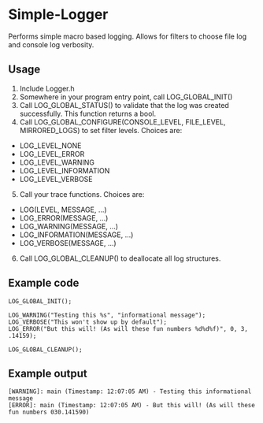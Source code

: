 # Simple-Logger
Performs simple macro based logging. Allows for filters to choose file log and console log verbosity. 

## Usage
1. Include Logger.h
2. Somewhere in your program entry point, call LOG_GLOBAL_INIT()
3. <Optionally> Call LOG_GLOBAL_STATUS() to validate that the log was created successfully. This function returns a bool.
4. <Optinoally> Call LOG_GLOBAL_CONFIGURE(CONSOLE_LEVEL, FILE_LEVEL, MIRRORED_LOGS) to set filter levels. Choices are:
  * LOG_LEVEL_NONE
  * LOG_LEVEL_ERROR
  * LOG_LEVEL_WARNING
  * LOG_LEVEL_INFORMATION
  * LOG_LEVEL_VERBOSE
5. Call your trace functions. Choices are:
  * LOG(LEVEL, MESSAGE, ...)
  * LOG_ERROR(MESSAGE, ...)
  * LOG_WARNING(MESSAGE, ...)
  * LOG_INFORMATION(MESSAGE, ...)
  * LOG_VERBOSE(MESSAGE, ...)
6. Call LOG_GLOBAL_CLEANUP() to deallocate all log structures. 

## Example code
    LOG_GLOBAL_INIT();
  
    LOG_WARNING("Testing this %s", "informational message");
    LOG_VERBOSE("This won't show up by default");
    LOG_ERROR("But this will! (As will these fun numbers %d%d%f)", 0, 3, .14159);
  
    LOG_GLOBAL_CLEANUP();
  
## Example output

    [WARNING]: main (Timestamp: 12:07:05 AM) - Testing this informational message
    [ERROR]: main (Timestamp: 12:07:05 AM) - But this will! (As will these fun numbers 030.141590)
